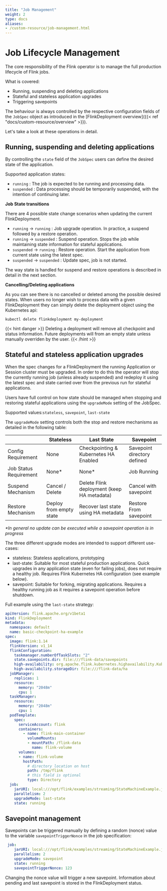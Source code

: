 ```yaml
---
title: "Job Management"
weight: 2
type: docs
aliases:
- /custom-resource/job-management.html
---
```

<!--
Licensed to the Apache Software Foundation (ASF) under one
or more contributor license agreements.  See the NOTICE file
distributed with this work for additional information
regarding copyright ownership.  The ASF licenses this file
to you under the Apache License, Version 2.0 (the
"License"); you may not use this file except in compliance
with the License.  You may obtain a copy of the License at

  http://www.apache.org/licenses/LICENSE-2.0

Unless required by applicable law or agreed to in writing,
software distributed under the License is distributed on an
"AS IS" BASIS, WITHOUT WARRANTIES OR CONDITIONS OF ANY
KIND, either express or implied.  See the License for the
specific language governing permissions and limitations
under the License.
-->

# Job Lifecycle Management

The core responsibility of the Flink operator is to manage the full production lifecycle of Flink jobs.

What is covered:
 - Running, suspending and deleting applications
 - Stateful and stateless application upgrades
 - Triggering savepoints

The behaviour is always controlled by the respective configuration fields of the `JobSpec` object as introduced in the [FlinkDeployment overview]({{< ref "docs/custom-resource/overview" >}}).

Let's take a look at these operations in detail.

## Running, suspending and deleting applications

By controlling the `state` field of the `JobSpec` users can define the desired state of the application.

Supported application states:
 - `running` : The job is expected to be running and processing data.
 - `suspended` : Data processing should be temporarily suspended, with the intention of continuing later.

**Job State transitions**

There are 4 possible state change scenarios when updating the current FlinkDeployment.

 - `running` -> `running` : Job upgrade operation. In practice, a suspend followed by a restore operation.
 - `running` -> `suspended` : Suspend operation. Stops the job while maintaining state information for stateful applications.
 - `suspended` -> `running` : Restore operation. Start the application from current state using the latest spec.
 - `suspended` -> `suspended` : Update spec, job is not started.

The way state is handled for suspend and restore operations is described in detail in the next section.

**Cancelling/Deleting applications**

As you can see there is no cancelled or deleted among the possible desired states. When users no longer wish to process data with a given FlinkDeployment they can simply delete the deployment object using the Kubernetes api:

```
kubectl delete flinkdeployment my-deployment
```

{{< hint danger >}}
Deleting a deployment will remove all checkpoint and status information. Future deployments will from an empty state unless manually overriden by the user.
{{< /hint >}}

## Stateful and stateless application upgrades

When the spec changes for a FlinkDeployment the running Application or Session cluster must be upgraded.
In order to do this the operator will stop the currently running job (unless already suspended) and redeploy it using the latest spec and state carried over from the previous run for stateful applications.

Users have full control on how state should be managed when stopping and restoring stateful applications using the `upgradeMode` setting of the JobSpec.

Supported values:`stateless`, `savepoint`, `last-state`

The `upgradeMode` setting controls both the stop and restore mechanisms as detailed in the following table:

| | Stateless | Last State | Savepoint |
| ---- | ---------- | ---- | ---- |
| Config Requirement | None | Checkpointing & Kubernetes HA Enabled | Savepoint directory defined |
| Job Status Requirement | None* | None* | Job Running |
| Suspend Mechanism | Cancel / Delete | Delete Flink deployment (keep HA metadata) | Cancel with savepoint |
| Restore Mechanism | Deploy from empty state | Recover last state using HA metadata | Restore From savepoint |

*\*In general no update can be executed while a savepoint operation is in progress*

The three different upgrade modes are intended to support different use-cases:
 - stateless: Stateless applications, prototyping
 - last-state: Suitable for most stateful production applications. Quick upgrades in any application state (even for failing jobs), does not require a healthy job. Requires Flink Kubernetes HA configuration (see example below).
 - savepoint: Suitable for forking, migrating applications. Requires a healthy running job as it requires a savepoint operation before shutdown.

Full example using the `last-state` strategy:

```yaml
apiVersion: flink.apache.org/v1beta1
kind: FlinkDeployment
metadata:
  namespace: default
  name: basic-checkpoint-ha-example
spec:
  image: flink:1.14
  flinkVersion: v1_14
  flinkConfiguration:
    taskmanager.numberOfTaskSlots: "2"
    state.savepoints.dir: file:///flink-data/savepoints
    high-availability: org.apache.flink.kubernetes.highavailability.KubernetesHaServicesFactory
    high-availability.storageDir: file:///flink-data/ha
  jobManager:
    replicas: 1
    resource:
      memory: "2048m"
      cpu: 1
  taskManager:
    resource:
      memory: "2048m"
      cpu: 1
  podTemplate:
    spec:
      serviceAccount: flink
      containers:
        - name: flink-main-container
          volumeMounts:
          - mountPath: /flink-data
            name: flink-volume
      volumes:
      - name: flink-volume
        hostPath:
          # directory location on host
          path: /tmp/flink
          # this field is optional
          type: Directory
  job:
    jarURI: local:///opt/flink/examples/streaming/StateMachineExample.jar
    parallelism: 2
    upgradeMode: last-state
    state: running
```

## Savepoint management

Savepoints can be triggered manually by defining a random (nonce) value to the variable `savepointTriggerNonce` in the job specification:

```yaml
 job:
    jarURI: local:///opt/flink/examples/streaming/StateMachineExample.jar
    parallelism: 2
    upgradeMode: savepoint
    state: running
    savepointTriggerNonce: 123
```

Changing the nonce value will trigger a new savepoint. Information about pending and last savepoint is stored in the FlinkDeployment status.
